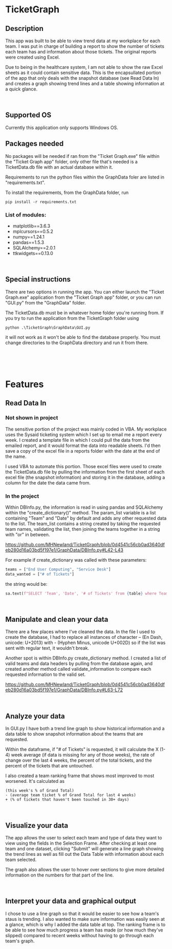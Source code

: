 # TicketGraph
## Description
This app was built to be able to view trend data at my workplace for each team. I was put in charge of building a report to show the number of tickets each team has and information about those tickets. The original reports were created using Excel. 

Due to being in the healthcare system, I am not able to show the raw Excel sheets as it could contain sensitive data. This is the encapsullated portion of the app that only deals with the snapshot database (see Read Data In) and creates a graph showing trend lines and a table showing information at a quick glance.

</br>

## Supported OS
Currently this application only supports Windows OS.

## Packages needed
No packages will be needed if ran from the "Ticket Graph.exe" file within the "Ticket Graph app" folder, only other file that's needed is a TicketData.db file with an actual database within it.

Requirements to run the python files within the GraphData foler are listed in "requirements.txt".

To install the requirements, from the GraphData folder, run

```
pip install -r requirements.txt
```

### List of modules: 
* matplotlib==3.6.3
* mplcursors==0.5.2
* numpy==1.24.1
* pandas==1.5.3
* SQLAlchemy==2.0.1
* ttkwidgets==0.13.0

</br>

## Special instructions
There are two options in running the app. You can either launch the "Ticket Graph.exe" application from the "Ticket Graph app" folder, or you can run "GUI.py" from the "GraphData" folder.

The TicketData.db must be in whatever home folder you're running from. If you try to run the application from the TicketGraph folder using 
```
python .\TicketGraph\GraphData\GUI.py
```
it will not work as it won't be able to find the database properly. You must change directories to the GraphData directory and run it from there.

</br>
</br>
</br>

# Features

## Read Data In
### Not shown in project

The sensitive portion of the project was mainly coded in VBA. My workplace uses the Sysaid ticketing system which I set up to email me a report every week. I created a template file in which I could pull the data from the emailed report, and it would format the data into readable sheets. I'd then save a copy of the excel file in a reports folder with the date at the end of the name.

I used VBA to automate this portion. Those excel files were used to create the TicketData.db file by pulling the information from the first sheet of each excel file (the snapshot information) and storing it in the database, adding a column for the date the data came from.

### In the project

Within DBInfo.py, the information is read in using pandas and SQLAlchemy within the "create_dictionary()" method.
The param_list variable is a list containing "Team" and "Date" by default and adds any other requested data to the list.
The team_list contains a string created by taking the requested team names, validating the list, then joining the teams together in a string with "or" in between.

https://github.com/MHNewland/TicketGraph/blob/0d4541c56cb0ad3640dfeb280d16a03bd5f197e1/GraphData/DBInfo.py#L42-L43

For example if create_dictionary was called with these parameters:
```python
teams = ["End User Computing", "Service Desk"]
data_wanted = ["# of Tickets"]
```
the string would be:
```python
sa.text(f"SELECT 'Team', 'Date', '# of Tickets' from {table} where Team = 'End User Computing' or Team = 'Service Desk'")
```

</br>

## Manipulate and clean your data
There are a few places where I've cleaned the data.
In the file I used to create the database, I had to replace all instances of character – (En Dash, unicode: U+2013) with - (Hyphen Minus, unicode U+002D) so if the list was sent with regular text, it wouldn't break.

Another spot is within DBInfo.py create_dictionary method. I created a list of valid teams and data headers by pulling from the database again, and created another method called validate_information to compare each requested information to the valid set.

https://github.com/MHNewland/TicketGraph/blob/0d4541c56cb0ad3640dfeb280d16a03bd5f197e1/GraphData/DBInfo.py#L63-L72

</br>

## Analyze your data
In GUI.py I have both a trend line graph to show historical information and a data table to show snapshot information about the teams that are requested.

Within the dataframe, if "# of Tickets" is requested, it will calculate the X (1-4) week average (if data is missing for any of those weeks), the rate of change over the last 4 weeks, the percent of the total tickets, and the percent of the tickets that are untouched.

I also created a team ranking frame that shows most improved to most worsened. It's calculated as

```
(this week's % of Grand Total)  
- (average team ticket % of Grand Total for last 4 weeks)
+ (% of tickets that haven't been touched in 30+ days)
```

</br>

## Visualize your data
The app allows the user to select each team and type of data they want to view using the fields in the Selection Frame. After checking at least one team and one dataset, clicking "Submit" will generate a line graph showing the trend lines as well as fill out the Data Table with information about each team selected.

The graph also allows the user to hover over sections to give more detailed information on the numbers for that part of the line.

</br>

## Interpret your data and graphical output
I chose to use a line graph so that it would be easier to see how a team's staus is trending. I also wanted to make sure information was easily seen at a glance, which is why I added the data table at top. The ranking frame is to be able to see how much progress a team has made (or how much they've slipped) compared to recent weeks without having to go through each team's graph.